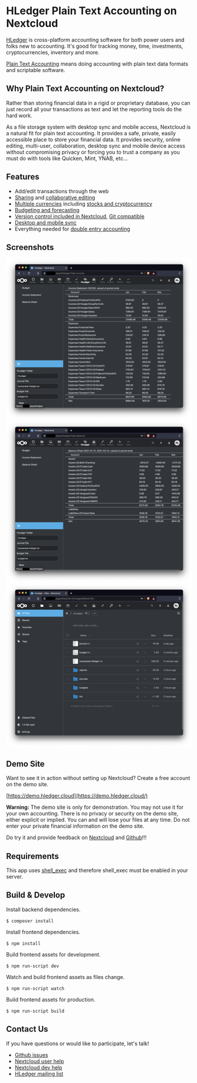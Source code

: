 # HLedger Plain Text Accounting on Nextcloud

[HLedger](https://hledger.org/) is cross-platform accounting software for both power users and folks new to accounting. It's good for tracking money, time, investments, cryptocurrencies, inventory and more.

[Plain Text Accounting](https://plaintextaccounting.org/) means doing accounting with plain text data formats and scriptable software.

## Why Plain Text Accounting on Nextcloud?

Rather than storing financial data in a rigid or proprietary database, you can just record all your transactions as text and let the reporting tools do the hard work.

As a file storage system with desktop sync and mobile access, Nextcloud is a natural fit for plain text accounting. It provides a safe, private, easily accessible place to store your financial data. It provides security, online editing, multi-user, collaboration, desktop sync and mobile device access without compromising privacy or forcing you to trust a company as you must do with tools like Quicken, Mint, YNAB, etc...

## Features

* Add/edit transactions through the web
* [Sharing](https://docs.nextcloud.com/server/latest/user_manual/en/files/sharing.html) and [collaborative editing](https://github.com/nextcloud/text#readme)
* [Multiple currencies](https://hledger.org/multicurrency-tutorial.html) including [stocks and cryptocurrency](https://hledger.org/investments.html)
* [Budgeting and forecasting](https://hledger.org/budgeting.html)
* [Version control included in Nextcloud](https://docs.nextcloud.com/server/latest/user_manual/en/files/version_control.html), [Git compatible](https://hledger.org/track-changes-with-version-control.html)
* [Desktop and mobile sync](https://docs.nextcloud.com/server/latest/user_manual/en/files/desktop_mobile_sync.html)
* Everything needed for [double entry accounting](https://hledger.org/accounting.html)

## Screenshots

![Income Statement](screenshots/IS.png "Income Statement")
![Balance Sheet](screenshots/BS.png "Balance Sheet")
![Files](screenshots/Files.png "Files")

## Demo Site

Want to see it in action without setting up Nextcloud? Create a free account on the demo site.

[https://demo.hledger.cloud](https://demo.hledger.cloud/)

**Warning:** The demo site is only for demonstration. You may not use it for your own accounting. There is no privacy or security on the demo site, either explicit or implied. You can and will lose your files at any time. Do not enter your private financial information on the demo site.

Do try it and provide feedback on [Nextcloud](https://help.nextcloud.com/c/apps/26) and [Github](https://github.com/37Rb/nextcloud-hledger/issues)!!!

## Requirements

This app uses [shell_exec](https://www.php.net/manual/en/function.shell-exec.php) and therefore shell_exec must be enabled in your server.

## Build & Develop

Install backend dependencies.
```
$ composer install
```

Install frontend dependencies.
```
$ npm install
```

Build frontend assets for development.
```
$ npm run-script dev
```
Watch and build frontend assets as files change.
```
$ npm run-script watch
```

Build frontend assets for production.
```
$ npm run-script build
```

## Contact Us

If you have questions or would like to participate, let's talk!

* [Github issues](https://github.com/37Rb/nextcloud-hledger/issues)
* [Nextcloud user help](https://help.nextcloud.com/c/apps/26)
* [Nextcloud dev help](https://help.nextcloud.com/c/dev/app-dev/24)
* [HLedger mailing list](https://groups.google.com/g/hledger)
